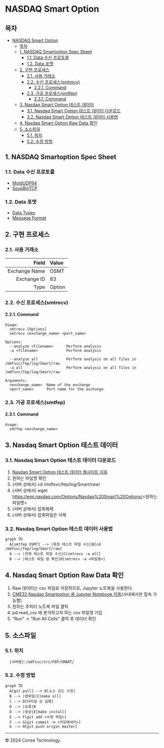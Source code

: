 # NASDAQ Smart Option

## 목차
- [NASDAQ Smart Option](#nasdaq-smart-option)
  - [목차](#목차)
  - [1. NASDAQ Smartoption Spec Sheet](#1-nasdaq-smartoption-spec-sheet)
    - [1.1. Data 수신 프로토콜](#11-data-수신-프로토콜)
    - [1.2. Data 포맷](#12-data-포맷)
  - [2. 구현 프로세스](#2-구현-프로세스)
    - [2.1. 사용 거래소](#21-사용-거래소)
    - [2.2. 수신 프로세스(smtrecv)](#22-수신-프로세스smtrecv)
      - [2.2.1. Command](#221-command)
    - [2.3. 가공 프로세스(smtfep)](#23-가공-프로세스smtfep)
      - [2.3.1. Command](#231-command)
  - [3. Nasdaq Smart Option 테스트 데이터](#3-nasdaq-smart-option-테스트-데이터)
    - [3.1. Nasdaq Smart Option 테스트 데이터 다운로드](#31-nasdaq-smart-option-테스트-데이터-다운로드)
    - [3.2. Nasdaq Smart Option 테스트 데이터 사용법](#32-nasdaq-smart-option-테스트-데이터-사용법)
  - [4. Nasdaq Smart Option Raw Data 확인](#4-nasdaq-smart-option-raw-data-확인)
  - [5. 소스파일](#5-소스파일)
    - [5.1. 위치](#51-위치)
    - [5.2. 수정 방법](#52-수정-방법)

## 1. NASDAQ Smartoption Spec Sheet

### 1.1. Data 수신 프로토콜
- [MoldUDP64](./docs/MOLDUDP64.md)
- [SoupBinTCP](./docs/SOUPBINTCP.md)


### 1.2. Data 포맷
- [Data Types](./docs/DATA_TYPE.md)
- [Message Format](./docs/MESSAGE_FORMAT.md)


## 2. 구현 프로세스
### 2.1. 사용 거래소
|Field|Value|
|--:|:--|
|Exchange Name|OSMT|
|Exchange ID|83|
|Type|Option|

### 2.2. 수신 프로세스(smtrecv)
#### 2.2.1. Command
```plaintext
Usage:
  smtrecv [Options]
  smtrecv <exchange_name> <port_name>

Options:
  --analyze <filename>      Perform analysis
  -a <filename>             Perform analysis

  --analyze all             Perform analysis on all files in /mdfsvc/fep/log/Smart/raw
  -a all                    Perform analysis on all files in /mdfsvc/fep/log/Smart/raw

Arguments:
  <exchange_name>  Name of the exchange
  <port_name>      Port name for the exchange

```

### 2.3. 가공 프로세스(smtfep)
#### 2.3.1. Command
```plaintext
Usage:
  smtfep <exchange_name>
```

## 3. Nasdaq Smart Option 테스트 데이터
### 3.1. Nasdaq Smart Option 테스트 데이터 다운로드
1. [Nasdaq Smart Option 테스트 데이터 웹사이트 이동](https://emi.nasdaq.com/Options/Nasdaq%20Smart%20Options/)
2. 원하는 파일명 확인
3. (서버 상에서) cd /mdfsvc/fep/log/Smart/raw/
4. (서버 상에서) wget https://emi.nasdaq.com/Options/Nasdaq%20Smart%20Options/<원하는 파일명>
5. (서버 상에서) 압축해제
6. (서버 상에서) 압축파일은 삭제

### 3.2. Nasdaq Smart Option 테스트 데이터 사용법
```mermaid
graph TD
  A[smtfep OSMT] --> |특정 테스트 파일 수신|B[cd /mdfsvc/fep/log/Smart/raw]
  A --> |전체 테스트 파일 수신|C[smtrecv -a all]
  B --> |테스트 파일 명 확인|D[smtrecv -a <파일명>]
```

## 4. Nasdaq Smart Option Raw Data 확인
1. Raw 데이터는 csv 파일로 저장하므로, Jupyter 노트북을 사용한다.
2. [CME32 Nasdaq Smartoption 용 Jupyter Notebook 이동](http://121.50.18.165:8888/tree/src/FEP/SMART/jupyter)(사내에서만 접속 가능함)
3. 원하는 주피터 노트북 파일 클릭
4. pd.read_csv 에 분석하고자 하는 csv 파일명 기입
5. "Run" -> "Run All Cells" 클릭 후 데이터 확인

## 5. 소스파일
### 5.1. 위치
```plaintext
  [서버명]:/mdfsvc/src/FEP/SMART/
```

### 5.2. 수정 방법
```mermaid
graph TD
  A[git pull] --> B[소스 코드 수정]
  B --> |컴파일|C[make all]
  C --> D[터미널 상 실행]
  D --> |오류|B
  D --> |정상|E[make install]
  E --> F[git add <수정 파일>]
  F --> G[git commit -m <커밋메세지>]
  G --> H[git push origin master]
```
---
© 2024 Corise Technology.
